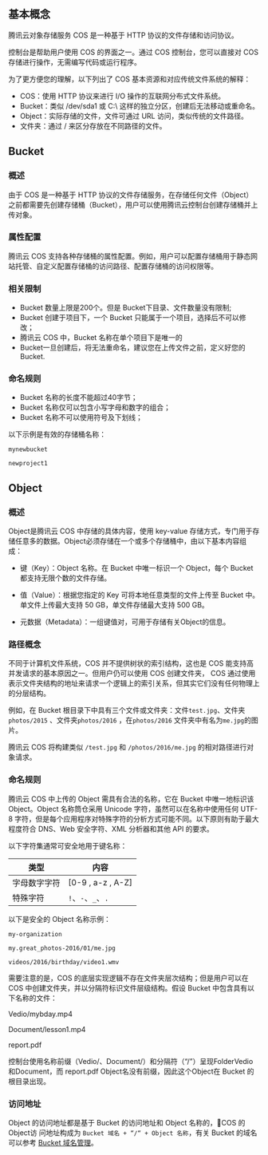 ## 基本概念

腾讯云对象存储服务 COS 是一种基于 HTTP 协议的文件存储和访问协议。

控制台是帮助用户使用 COS 的界面之一。通过 COS 控制台，您可以直接对 COS 存储进行操作，无需编写代码或运行程序。

为了更方便您的理解，以下列出了 COS 基本资源和对应传统文件系统的解释：

- COS：使用 HTTP 协议来进行 I/O 操作的互联网分布式文件系统。
- Bucket：类似 /dev/sda1 或 C:\ 这样的独立分区，创建后无法移动或重命名。
- Object：实际存储的文件，文件可通过 URL 访问，类似传统的文件路径。
- 文件夹：通过 / 来区分存放在不同路径的文件。

## Bucket

### 概述

由于 COS 是一种基于 HTTP 协议的文件存储服务，在存储任何文件（Object）之前都需要先创建存储桶（Bucket），用户可以使用腾讯云控制台创建存储桶并上传对象。

### 属性配置

腾讯云 COS 支持各种存储桶的属性配置。例如，用户可以配置存储桶用于静态网站托管、自定义配置存储桶的访问路径、配置存储桶的访问权限等。

### 相关限制

- Bucket 数量上限是200个。但是 Bucket下目录、文件数量没有限制;
- Bucket 创建于项目下，一个 Bucket 只能属于一个项目，选择后不可以修改；
- 腾讯云 COS 中，Bucket 名称在单个项目下是唯一的
- Bucket一旦创建后，将无法重命名，建议您在上传文件之前，定义好您的Bucket.

### 命名规则

- Bucket 名称的长度不能超过40字节；
- Bucket 名称仅可以包含小写字母和数字的组合；
- Bucket 名称不可以使用符号及下划线；

以下示例是有效的存储桶名称：

`mynewbucket`

`newproject1`

## Object

### 概述

Object是腾讯云 COS 中存储的具体内容，使用 key-value 存储方式，专门用于存储任意多的数据。Object必须存储在一个或多个存储桶中，由以下基本内容组成：

- 键（Key）：Object 名称。在 Bucket 中唯一标识一个 Object，每个  Bucket 都支持无限个数的文件存储。


- 值（Value）：根据您指定的 Key 可将本地任意类型的文件上传至 Bucket 中。单文件上传最大支持 50 GB，单文件存储最大支持 500 GB。


- 元数据（Metadata）：一组键值对，可用于存储有关Object的信息。

### 路径概念

不同于计算机文件系统，COS 并不提供树状的索引结构，这也是 COS 能支持高并发请求的基本原因之一。但用户仍可以使用 COS 创建文件夹， COS 通过使用表示文件夹结构的地址来请求一个逻辑上的索引关系，但其实它们没有任何物理上的分层结构。

例如，在 Bucket 根目录下中具有三个文件或文件夹：文件`test.jpg`、文件夹`photos/2015` 、文件夹`photos/2016` ，在`photos/2016` 文件夹中有名为`me.jpg`的图片。

腾讯云 COS 将构建类似 `/test.jpg` 和 `/photos/2016/me.jpg` 的相对路径进行对象请求。

### 命名规则

腾讯云 COS 中上传的 Object 需具有合法的名称，它在 Bucket 中唯一地标识该Object。Object 名称筒仓采用 Unicode 字符，虽然可以在名称中使用任何 UTF-8 字符，但是每个应用程序对特殊字符的分析方式可能不同。以下原则有助于最大程度符合 DNS、Web 安全字符、XML 分析器和其他 API 的要求。

以下字符集通常可安全地用于键名称：

| 类型     | 内容                |
| ------ | ----------------- |
| 字母数字字符 | [0-9 , a-z , A-Z] |
| 特殊字符   | `!`、`-`、`_`、`.`   |

以下是安全的 Object 名称示例：

`my-organization`

`my.great_photos-2016/01/me.jpg`

`videos/2016/birthday/video1.wmv`

需要注意的是，COS 的底层实现逻辑不存在文件夹层次结构；但是用户可以在 COS 中创建文件夹，并以分隔符标识文件层级结构。假设 Bucket 中包含具有以下名称的文件：

Vedio/mybday.mp4

Document/lesson1.mp4

report.pdf

控制台使用名称前缀（Vedio/、Document/）和分隔符（“/”）呈现FolderVedio和Document，而 report.pdf Object名没有前缀，因此这个Object在 Bucket 的根目录出现。

### 访问地址

Object 的访问地址都是基于 Bucket 的访问地址和 Object 名称的，COS 的 Object访 问地址构成为 `Bucket 域名 + “/“ + Object 名称`，有关 Bucket 的域名可以参考 [Bucket 域名管理]()。